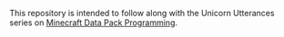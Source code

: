 This repository is intended to follow along with the Unicorn Utterances series on [Minecraft Data Pack Programming](https://unicorn-utterances.com/collections/minecraft-data-packs).
